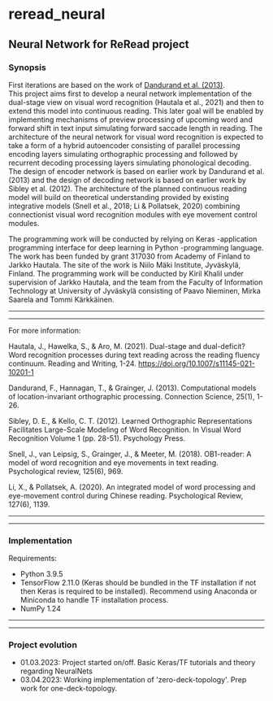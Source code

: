 # reread_neural
## Neural Network for ReRead project

### Synopsis

First iterations are based on the work of [Dandurand et al. (2013)](https://www.tandfonline.com/doi/pdf/10.1080/09540091.2013.801934).  
This project aims first to develop a neural network implementation of the dual-stage view on visual word recognition 
(Hautala et al., 2021) and then to extend this model into continuous reading. This later goal will be enabled by 
implementing mechanisms of preview processing of upcoming word and forward shift in text input simulating forward saccade
length in reading. The architecture of the neural network for visual word recognition is expected to take a form of a 
hybrid autoencoder consisting of parallel processing encoding layers simulating orthographic processing and followed by
recurrent decoding processing layers simulating phonological decoding. The design of encoder network is based on earlier
work by Dandurand et al. (2013) and the design of decoding network is based on earlier work by Sibley et al. (2012). 
The architecture of the planned continuous reading model will build on theoretical understanding provided by existing 
integrative models (Snell et al., 2018; Li & Pollatsek, 2020) combining connectionist visual word recognition modules 
with eye movement control modules.  

The programming work will be conducted by relying on Keras -application programming 
interface for deep learning in Python -programming language. The work has been funded by grant 317030 from 
Academy of Finland to Jarkko Hautala. The site of the work is Niilo Mäki Institute, Jyväskylä, Finland. The programming 
work will be conducted by Kiril Khalil under supervision of Jarkko Hautala, and the team from the Faculty of Information
Technology at University of Jyväskylä consisting of Paavo Nieminen, Mirka Saarela and Tommi Kärkkäinen.

------------------------------------------------------------------------- 
-------------------------------------------------------------------------

For more information:  

Hautala, J., Hawelka, S., & Aro, M. (2021). Dual-stage and dual-deficit? Word recognition processes during text reading 
across the reading fluency continuum. Reading and Writing, 1-24. https://doi.org/10.1007/s11145-021-10201-1

Dandurand, F., Hannagan, T., & Grainger, J. (2013). Computational models of location-invariant orthographic processing. 
Connection Science, 25(1), 1-26.

Sibley, D. E., & Kello, C. T. (2012). Learned Orthographic Representations Facilitates Large-Scale Modeling of Word 
Recognition. In Visual Word Recognition Volume 1 (pp. 28-51). Psychology Press.

Snell, J., van Leipsig, S., Grainger, J., & Meeter, M. (2018). OB1-reader: A model of word recognition and eye movements
in text reading. Psychological review, 125(6), 969.

Li, X., & Pollatsek, A. (2020). An integrated model of word processing and eye-movement control during Chinese reading. 
Psychological Review, 127(6), 1139.

------------------------------------------------------------------------- 
-------------------------------------------------------------------------

### Implementation

Requirements:  

- Python 3.9.5   
- TensorFlow 2.11.0 (Keras should be bundled in the TF installation if not then Keras is required to be installed).
Recommend using Anaconda or Miniconda to handle TF installation process.  
- NumPy 1.24 

------------------------------------------------------------------------- 
-------------------------------------------------------------------------

### Project evolution

- 01.03.2023: Project started on/off. Basic Keras/TF tutorials and theory regarding NeuralNets
- 03.04.2023: Working implementation of 'zero-deck-topology'. Prep work for one-deck-topology.
